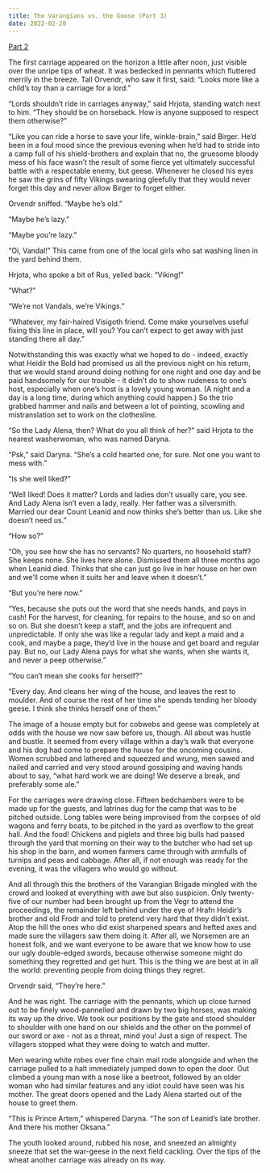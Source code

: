 ```yaml
---
title: The Varangians vs. the Goose (Part 3)
date: 2022-02-20
---
```


<a href="./varangians-vs-goose-2">Part 2</a>

The first carriage appeared on the horizon a little after noon, just visible over the unripe tips of wheat. It was bedecked in pennants which fluttered merrily in the breeze. Tall Orvendr, who saw it first, said: “Looks more like a child’s toy than a carriage for a lord.”

“Lords shouldn’t ride in carriages anyway,” said Hrjota, standing watch next to him. “They should be on horseback. How is anyone supposed to respect them otherwise?”

“Like you can ride a horse to save your life, winkle-brain,” said Birger. He’d been in a foul mood since the previous evening when he’d had to stride into a camp full of his shield-brothers and explain that no, the gruesome bloody mess of his face wasn’t the result of some fierce yet ultimately successful battle with a respectable enemy, but geese. Whenever he closed his eyes he saw the grins of fifty Vikings swearing gleefully that they would never forget this day and never allow Birger to forget either.

Orvendr sniffed. “Maybe he’s old.”

“Maybe he’s lazy.”

“Maybe you’re lazy.”

“Oi, Vandal!” This came from one of the local girls who sat washing linen in the yard behind them.

Hrjota, who spoke a bit of Rus, yelled back: “Viking!”

“What?”

“We’re not Vandals, we’re Vikings.”

“Whatever, my fair-haired Visigoth friend. Come make yourselves useful fixing this line in place, will you? You can’t expect to get away with just standing there all day.”

Notwithstanding this was exactly what we hoped to do - indeed, exactly what Heidir the Bold had promised us all the previous night on his return, that we would stand around doing nothing for one night and one day and be paid handsomely for our trouble - it didn’t do to show rudeness to one’s host, especially when one’s host is a lovely young woman. (A night and a day is a long time, during which anything could happen.) So the trio grabbed hammer and nails and between a lot of pointing, scowling and mistranslation set to work on the clothesline.

“So the Lady Alena, then? What do you all think of her?” said Hrjota to the nearest washerwoman, who was named Daryna.

“Psk,” said Daryna. “She’s a cold hearted one, for sure. Not one you want to mess with.”

“Is she well liked?”

“Well liked! Does it matter? Lords and ladies don’t usually care, you see. And Lady Alena isn’t even a lady, really. Her father was a silversmith. Married our dear Count Leanid and now thinks she’s better than us. Like she doesn’t need us.”

“How so?”

“Oh, you see how she has no servants? No quarters, no household staff? She keeps none. She lives here alone. Dismissed them all three months ago when Leanid died. Thinks that she can just go live in her house on her own and we’ll come when it suits her and leave when it doesn’t.”

“But you’re here now.”

“Yes, because she puts out the word that she needs hands, and pays in cash! For the harvest, for cleaning, for repairs to the house, and so on and so on. But she doesn’t keep a staff, and the jobs are infrequent and unpredictable. If only she was like a regular lady and kept a maid and a cook, and maybe a page, they’d live in the house and get board and regular pay. But no, our Lady Alena pays for what she wants, when she wants it, and never a peep otherwise.”

“You can’t mean she cooks for herself?”

“Every day. And cleans her wing of the house, and leaves the rest to moulder. And of course the rest of her time she spends tending her bloody geese. I think she thinks herself one of them.”

The image of a house empty but for cobwebs and geese was completely at odds with the house we now saw before us, though. All about was hustle and bustle. It seemed from every village within a day’s walk that everyone and his dog had come to prepare the house for the oncoming cousins. Women scrubbed and lathered and squeezed and wrung, men sawed and nailed and carried and very stood around gossiping and waving hands about to say, “what hard work we are doing! We deserve a break, and preferably some ale.”

For the carriages were drawing close. Fifteen bedchambers were to be made up for the guests, and latrines dug for the camp that was to be pitched outside. Long tables were being improvised from the corpses of old wagons and ferry boats, to be pitched in the yard as overflow to the great hall. And the food! Chickens and piglets and three big bulls had passed through the yard that morning on their way to the butcher who had set up his shop in the barn, and women farmers came through with armfulls of turnips and peas and cabbage. After all, if not enough was ready for the evening, it was the villagers who would go without.

And all through this the brothers of the Varangian Brigade mingled with the crowd and looked at everything with awe but also suspicion. Only twenty-five of our number had been brought up from the Vegr to attend the proceedings, the remainder left behind under the eye of Hrafn Heidir’s brother and old Frodr and told to pretend very hard that they didn’t exist. Atop the hill the ones who did exist sharpened spears and hefted axes and made sure the villagers saw them doing it. After all, we Norsemen are an honest folk, and we want everyone to be aware that we know how to use our ugly double-edged swords, because otherwise someone might do something they regretted and get hurt. This is the thing we are best at in all the world: preventing people from doing things they regret.

Orvendr said, “They’re here.”

And he was right. The carriage with the pennants, which up close turned out to be finely wood-pannelled and drawn by two big horses, was making its way up the drive. We took our positions by the gate and stood shoulder to shoulder with one hand on our shields and the other on the pommel of our sword or axe - not as a threat, mind you! Just a sign of respect. The villagers stopped what they were doing to watch and mutter.

Men wearing white robes over fine chain mail rode alongside and when the carriage pulled to a halt immediately jumped down to open the door. Out climbed a young man with a nose like a beetroot, followed by an older woman who had similar features and any idiot could have seen was his mother. The great doors opened and the Lady Alena started out of the house to greet them.

“This is Prince Artem,” whispered Daryna. “The son of Leanid’s late brother. And there his mother Oksana.”

The youth looked around, rubbed his nose, and sneezed an almighty sneeze that set the war-geese in the next field cackling. Over the tips of the wheat another carriage was already on its way.
